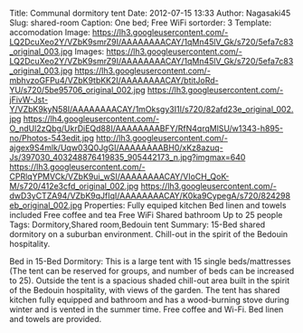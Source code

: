 Title: Communal dormitory tent
Date: 2012-07-15 13:33
Author: Nagasaki45
Slug: shared-room
Caption: One bed; Free WiFi
sortorder: 3
Template: accomodation
Image: https://lh3.googleusercontent.com/-LQ2DcuXeo2Y/VZbK9smrZ9I/AAAAAAAACAY/1qMn45lV_Gk/s720/5efa7c83_original_003.jpg
Images: https://lh3.googleusercontent.com/-LQ2DcuXeo2Y/VZbK9smrZ9I/AAAAAAAACAY/1qMn45lV_Gk/s720/5efa7c83_original_003.jpg
        https://lh3.googleusercontent.com/-mbhvzoGFPu4/VZbK9tbKK2I/AAAAAAAACAY/btitJoRd-YU/s720/5be95706_original_002.jpg
        https://lh3.googleusercontent.com/-jFivW-Jst-Y/VZbK9kyN58I/AAAAAAAACAY/1mOksgy3I1I/s720/82afd23e_original_002.jpg
        https://lh4.googleusercontent.com/-O_ndUl2zQbg/UkrDiEQd88I/AAAAAAAABFY/RfN4qrqMlSU/w1343-h895-no/Photos-543edit.jpg
        http://lh3.googleusercontent.com/-ajgex9S4mlk/Uqw03Q0JgGI/AAAAAAAABH0/xKz8azuq-Js/397030_403248876419835_905442173_n.jpg?imgmax=640
        https://lh3.googleusercontent.com/-CPRlqYPMVCk/VZbK9ui_wSI/AAAAAAAACAY/VIoCH_QoK-M/s720/412e3cfd_original_002.jpg
        https://lh3.googleusercontent.com/-dwD3yCTZA94/VZbK9qJfIqI/AAAAAAAACAY/K0ka9CypegA/s720/824298eb_original_002.jpg
Properties: Fully equiped kitchen
            Bed linen and towels included
            Free coffee and tea
            Free WiFi
            Shared bathroom
            Up to 25 people
Tags: Dormitory,Shared room,Bedouin tent
Summary: 15-Bed shared dormitory on a suburban environment. Chill-out in the spirit of the Bedouin hospitality.

Bed in 15-Bed Dormitory: This is a large tent with 15 single beds/mattresses (The tent can be reserved for groups, and number of beds can be increased to 25).
Outside the tent is a spacious shaded chill-out area built in the spirit of the Bedouin hospitality, with views of the garden.
The tent has shared kitchen fully equipped and bathroom and has a wood-burning stove during winter and is vented in the summer time.
Free coffee and Wi-Fi.
Bed linen and towels are provided.
